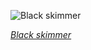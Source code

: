 
![Black skimmer](https://upload.wikimedia.org/wikipedia/commons/thumb/2/27/Black_skimmer_%28Rynchops_niger%29_in_flight.jpg/600px-Black_skimmer_%28Rynchops_niger%29_in_flight.jpg)

*[Black skimmer](https://wikipedia.org/wiki/File:Black_skimmer_(Rynchops_niger)_in_flight.jpg)*
